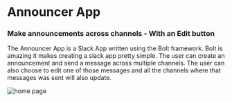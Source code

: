 # Announcer App


### Make announcements across channels - With an Edit button

The Announcer App is a Slack App written using the Bolt framework. Bolt is amazing it makes creating a slack app
pretty simple. The user can create an announcement and send a message across multiple channels. The user can also
choose to edit one of those messages and all the channels where that messages was sent will also update. 

![home page](https://i.ibb.co/r3BtFpc/Snag-4cf535c.png)

 
